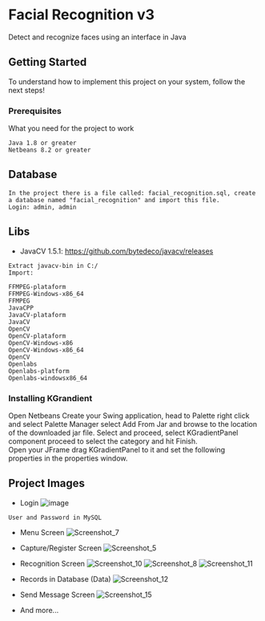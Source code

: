 # Facial Recognition v3

Detect and recognize faces using an interface in Java


## Getting Started

To understand how to implement this project on your system, follow the next steps!

### Prerequisites

What you need for the project to work

```
Java 1.8 or greater
Netbeans 8.2 or greater
```

## Database

```
In the project there is a file called: facial_recognition.sql, create a database named "facial_recognition" and import this file.
Login: admin, admin
```

## Libs

* JavaCV 1.5.1: https://github.com/bytedeco/javacv/releases
```
Extract javacv-bin in C:/
Import:

FFMPEG-plataform
FFMPEG-Windows-x86_64
FFMPEG
JavaCPP
JavaCV-plataform
JavaCV
OpenCV
OpenCV-plataform
OpenCV-Windows-x86
OpenCV-Windows-x86_64
OpenCV
Openlabs
Openlabs-platform
Openlabs-windowsx86_64

```
### Installing KGrandient


Open Netbeans Create your Swing application, head to Palette right click and select Palette Manager select Add From Jar and browse to the location of the downloaded jar file. Select and proceed, select KGradientPanel component proceed to select the category and hit Finish. <br/>
Open your JFrame drag KGradientPanel to it and set the following properties in the properties window.

## Project Images

* Login
![image](https://user-images.githubusercontent.com/40338524/58438048-30e74c00-80a3-11e9-96e2-888a83464d9c.png)

 ```
 User and Password in MySQL
 ```

* Menu Screen
![Screenshot_7](https://user-images.githubusercontent.com/40338524/63235336-5b165900-c20f-11e9-96b1-98ed33a25f85.png)

* Capture/Register Screen
![Screenshot_5](https://user-images.githubusercontent.com/40338524/63235298-3c17c700-c20f-11e9-94fd-183673cab4d7.png)

* Recognition Screen
![Screenshot_10](https://user-images.githubusercontent.com/40338524/63235390-8c8f2480-c20f-11e9-9363-c1a3850b6fbe.png)
![Screenshot_8](https://user-images.githubusercontent.com/40338524/63235394-91ec6f00-c20f-11e9-843e-e02d1755244d.png)
![Screenshot_11](https://user-images.githubusercontent.com/40338524/63235409-a0d32180-c20f-11e9-9d1c-56f7e53f69f6.png)

* Records in Database (Data)
![Screenshot_12](https://user-images.githubusercontent.com/40338524/63235361-741f0a00-c20f-11e9-84d1-ce5d2b5e1afb.png)

* Send Message Screen
![Screenshot_15](https://user-images.githubusercontent.com/40338524/58438275-6d677780-80a4-11e9-8279-ce21e6e54ced.png)

* And more...

